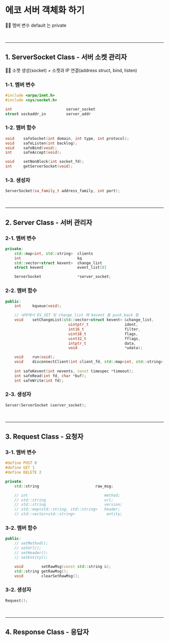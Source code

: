 # 에코 서버 객체화 하기

☝🏻 멤버 변수 default 는 private

<br>

***

## 1. ServerSocket Class - 서버 소켓 관리자
☝🏻 소켓 생성(socket) + 소켓과 IP 연결(address struct, bind, listen)

### 1-1. 멤버 변수
``` C++
#include <arpa/inet.h>
#include <sys/socket.h>

int                        server_socket
struct sockaddr_in         server_addr
```

### 1-2. 멤버 함수
``` C++
void    safeSocket(int domain, int type, int protocol);
void    safeListen(int backlog);
void    safeBind(void);
int     safeAccept(void);

void    setNonBlock(int socket_fd);
int     getServerSocket(void);
```

### 1-3. 생성자
``` C++
ServerSocket(sa_family_t address_family, int port);
```

<br>

*** 

## 2. Server Class - 서버 관리자

### 2-1. 멤버 변수
```C++
private:
    std::map<int, std::string>  clients
    int 					    kq
    std::vector<struct kevent>  change_list
    struct kevent 				event_list[8]

    ServerSocket                *server_socket;
```

### 2-2. 멤버 함수
```C++
public:
    int		kqueue(void);

    // 내부에서 EV_SET 및 change_list 에 kevent 를 push_back 함
    void	setChangeList(std::vector<struct kevent> &change_list, 
                            uintptr_t                ident,
                            int16_t                  filter,
                            uint16_t                 flags,
                            uint32_t                 fflags,
                            intptr_t                 data,
                            void                     *udata);

    void    run(void);
    void    disconnectClient(int client_fd, std::map<int, std::string> &clients);
    
    int safeKevent(int nevents, const timespec *timeout);
    int safeRead(int fd, char *buf);
    int safeWrite(int fd);

```

### 2-3. 생성자
``` C++
Server(ServerSocket &server_socket);

```

<br>

***

## 3. Request Class - 요청자

### 3-1. 멤버 변수

```c++
#define POST 0
#define GET 1
#define DELETE 2

private:
    std::string							raw_msg;

	// int                                  method;
	// std::string                          url;
	// std::string                          version;
	// std::map<std::string, std::string>   header;
	// std::vector<std::string> 		     entity;
```


### 3-2. 멤버 함수

```c++
public:
    // setMethod();
    // setUrl();
    // setHeader();
    // setEntity();

	void        setRawMsg(const std::string &);
	std::string getRawMsg();
	void        clearSetRawMsg();
```

### 3-2. 생성자
```c++
Request();
```



<br>

***

## 4. Response Class - 응답자


